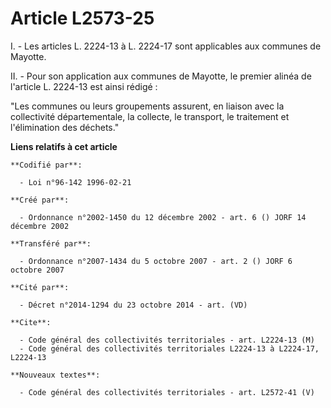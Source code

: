 # Article L2573-25

I. - Les articles L. 2224-13 à L. 2224-17 sont applicables aux communes de Mayotte.

II. - Pour son application aux communes de Mayotte, le premier alinéa de l'article L. 2224-13 est ainsi rédigé :

"Les communes ou leurs groupements assurent, en liaison avec la collectivité départementale, la collecte, le transport, le
traitement et l'élimination des déchets."

**Liens relatifs à cet article**

	**Codifié par**:

	  - Loi n°96-142 1996-02-21

	**Créé par**:

	  - Ordonnance n°2002-1450 du 12 décembre 2002 - art. 6 () JORF 14 décembre 2002

	**Transféré par**:

	  - Ordonnance n°2007-1434 du 5 octobre 2007 - art. 2 () JORF 6 octobre 2007

	**Cité par**:

	  - Décret n°2014-1294 du 23 octobre 2014 - art. (VD)

	**Cite**:

	  - Code général des collectivités territoriales - art. L2224-13 (M)
	  - Code général des collectivités territoriales L2224-13 à L2224-17, L2224-13

	**Nouveaux textes**:

	  - Code général des collectivités territoriales - art. L2572-41 (V)
